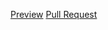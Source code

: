 [Preview](https://rashyd-hasratov.github.io/test/)
[Pull Request](https://github.com/rashyd-hasratov/test/pull/1/files)
